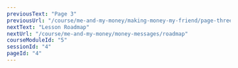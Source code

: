 ```yaml
---
previousText: "Page 3"
previousUrl: "/course/me-and-my-money/making-money-my-friend/page-three"
nextText: "Lesson Roadmap"
nextUrl: "/course/me-and-my-money/money-messages/roadmap"
courseModuleId: "5"
sessionId: "4"
pageId: "4"
---
```



